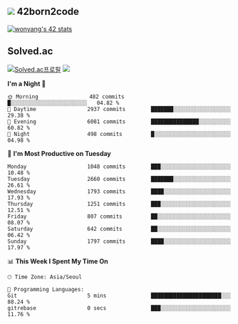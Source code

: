 
## <img src="https://img.shields.io/badge/-000000?style=flat&logo=42&logoColor=white"> 42born2code
<!--[![wonyang's 42 stats](https://badge42.vercel.app/api/v2/cl5nhe5b6007809kydha7ht42/stats?cursusId=21&coalitionId=88)](https://profile.intra.42.fr/users/wonyang)-->

[![wonyang's 42 stats](https://badge.mediaplus.ma/starryblue/wonyang?1337Badge=off&UM6P=off)](https://github.com/oakoudad/badge42)

## Solved.ac
[![Solved.ac프로필](http://mazassumnida.wtf/api/v2/generate_badge?boj=bennyws)](https://solved.ac/bennyws)
<a href="https://solved.ac/bennyws"><img src="http://mazandi.herokuapp.com/api?handle=bennyws&theme=cold"/></a>

<!--START_SECTION:waka-->
**I'm a Night 🦉** 

```text
🌞 Morning                482 commits         █░░░░░░░░░░░░░░░░░░░░░░░░   04.82 % 
🌆 Daytime                2937 commits        ███████░░░░░░░░░░░░░░░░░░   29.38 % 
🌃 Evening                6081 commits        ███████████████░░░░░░░░░░   60.82 % 
🌙 Night                  498 commits         █░░░░░░░░░░░░░░░░░░░░░░░░   04.98 % 
```
📅 **I'm Most Productive on Tuesday** 

```text
Monday                   1048 commits        ███░░░░░░░░░░░░░░░░░░░░░░   10.48 % 
Tuesday                  2660 commits        ███████░░░░░░░░░░░░░░░░░░   26.61 % 
Wednesday                1793 commits        ████░░░░░░░░░░░░░░░░░░░░░   17.93 % 
Thursday                 1251 commits        ███░░░░░░░░░░░░░░░░░░░░░░   12.51 % 
Friday                   807 commits         ██░░░░░░░░░░░░░░░░░░░░░░░   08.07 % 
Saturday                 642 commits         ██░░░░░░░░░░░░░░░░░░░░░░░   06.42 % 
Sunday                   1797 commits        ████░░░░░░░░░░░░░░░░░░░░░   17.97 % 
```


📊 **This Week I Spent My Time On** 

```text
🕑︎ Time Zone: Asia/Seoul

💬 Programming Languages: 
Git                      5 mins              ██████████████████████░░░   88.24 % 
gitrebase                0 secs              ███░░░░░░░░░░░░░░░░░░░░░░   11.76 % 
```


<!--END_SECTION:waka-->
